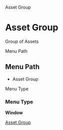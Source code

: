 
Asset Group
# Asset Group


Group of Assets

Menu Path
## Menu Path



- Asset Group

Menu Type
### Menu Type

**Window**


[Asset Group](../../window-asset-group.md)